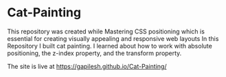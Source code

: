 # Cat-Painting
This repository was created while Mastering CSS positioning which is essential for creating visually appealing and responsive web layouts  In this Repository I built cat painting. I learned about how to work with absolute positioning, the z-index property, and the transform property.

The site is live at https://gapilesh.github.io/Cat-Painting/
